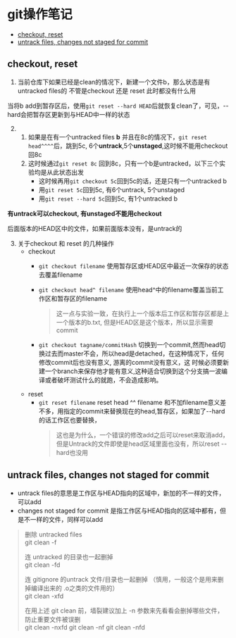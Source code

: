 # git操作笔记

<!-- vim-markdown-toc GitLab -->

* [checkout, reset](#checkout-reset)
* [untrack files, changes not staged for commit](#untrack-files-changes-not-staged-for-commit)

<!-- vim-markdown-toc -->


## checkout, reset
1. 当前仓库下如果已经是clean的情况下，新建一个文件b，那么状态是有untracked files的
不管是checkout 还是 reset 此时都没有什么用

当将b add到暂存区后，使用`git reset --hard HEAD`后就恢复clean了，可见，--hard会把暂存区更新到与HEAD中一样的状态

2. 
    1. 如果是在有一个untracked files **b** 并且在8c的情况下，`git reset head^^^^`后，跳到5c, 6个**untrack**,5个**unstaged**,这时候不能用checkout回8c
    2. 这时候通过`git reset 8c` 回到8c，只有一个b是untracked，以下三个实验均是从此状态出发
        * 这时候再用`git checkout 5c`回到5c的话，还是只有一个untracked b
        * 用`git reset 5c`回到5c, 有6个untrack, 5个unstaged
        * 用`git reset --hard 5c`回到5c, 有1个untracked b

**有untrack可以checkout, 有unstaged不能用checkout**

后面版本的HEAD区中的文件，如果前面版本没有，是untrack的


3. 关于checkout 和 reset 的几种操作
    * checkout  
        * `git checkout filename` 使用暂存区或HEAD区中最近一次保存的状态去覆盖filename
        * `git checkout head^ filename` 使用head^中的filename覆盖当前工作区和暂存区的filename
            >这一点与实验一致，在执行上一个版本后工作区和暂存区都是上一个版本的b.txt, 但是HEAD区是这个版本，所以显示需要commit  

        * `git checkout tagname/commitHash` 切换到一个commit,然而head切换过去而master不会，所以head是detached，在这种情况下，任何修改commit后也没有意义, 游离的commit没有意义，这           时候必须要新建一个branch来保存他才能有意义,这种适合切换到这个分支搞一波编译或者破坏测试什么的就跑，不会造成影响。
    * reset
        * `git reset filename` reset head ^^ filename 和不加filename意义差不多，用指定的commit来替换现在的head,暂存区，如果加了--hard的话工作区也要替换，
            >这也是为什么，一个错误的修改add之后可以reset来取消add，但是Untrack的文件即使是head区域里面也没有，所以reset --hard也没用

## untrack files, changes not staged for commit

* untrack files的意思是工作区与HEAD指向的区域中，新加的不一样的文件，可以add
* changes not staged for commit 是指工作区与HEAD指向的区域中都有，但是不一样的文件，同样可以add

> 删除 untracked files  
>git clean -f
>
> 连 untracked 的目录也一起删掉  
>git clean -fd
>
> 连 gitignore 的untrack 文件/目录也一起删掉 （慎用，一般这个是用来删掉编译出来的 .o之类的文件用的）  
>git clean -xfd
>
> 在用上述 git clean 前，墙裂建议加上 -n 参数来先看看会删掉哪些文件，防止重要文件被误删   
>git clean -nxfd
>git clean -nf
>git clean -nfd


